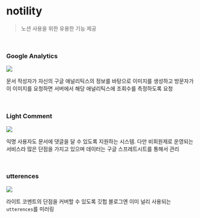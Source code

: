 # notility

> 노션 사용을 위한 유용한 기능 제공

<br>

### Google Analytics

![](https://static.blex.me/images/content/2020/7/12/baealex/0_Z0GfgnvJp1aQUM0hO9m0.png)

문서 작성자가 자신의 구글 애널리틱스의 정보를 바탕으로 이미지를 생성하고 방문자가 이 이미지를 요청하면 서버에서 해당 애널리틱스에 조회수를 측정하도록 요청

<br>

### Light Comment

![](https://static.blex.me/images/content/2020/7/12/baealex/0_SaCqlZforl8013khNEng.png)

익명 사용자도 문서에 댓글을 달 수 있도록 지원하는 시스템. 다만 비회원제로 운영되는 서비스라 많은 단점을 가지고 있으며 데이터는 구글 스프레트시트를 통해서 관리

<br>

### utterences

![](https://static.blex.me/images/content/2020/7/12/baealex/0_RSVWvSHgWh4HuZFarIOY.png)

라이트 코멘트의 단점을 커버할 수 있도록 깃헙 블로그엔 이미 널리 사용되는 `utterences`를 미러링
